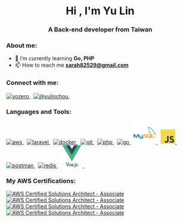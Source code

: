 <!--
<a href="https://github.com/xup6m6fu04"><img align="right" width="100" src="https://media.tenor.com/0InbEgXGh3UAAAAC/oshi-no-ko-arima-kana.gif"></a>
<a href="https://github.com/xup6m6fu04"><img align="left" width="100" src="https://media.tenor.com/dEX-82YvKlUAAAAC/anime-oshi-no-ko.gif"></a>
-->
<h1 align="center">Hi , I'm Yu Lin</h1>
<h3 align="center">A Back-end developer from Taiwan</h3>
<!--
<a href="https://github.com/xup6m6fu04"><img align="right" width="120" src="https://media.tenor.com/XMAAboIjxcAAAAAi/oshi-no-ko-kana-arima.gif"></a>
-->
<h3 align="left">About me:</h3>

- 🌱 I’m currently learning **Go, PHP**
- 📫 How to reach me **sarah82529@gmail.com**

<h3 align="left">Connect with me:</h3>

<!--
<a href="https://spotify-github-profile.vercel.app/api/view?uid=31t7kxupsdzqgkmzmrwikwgeoq7q&redirect=true" target="_blank">
   <img src="https://spotify-github-profile.vercel.app/api/view?uid=31t7kxupsdzqgkmzmrwikwgeoq7q&cover_image=true&theme=default&show_offline=false&background_color=000000&interchange=false&bar_color=53b14f&bar_color_cover=false" align="right" height="440">
</a>
-->


<p align="left">
    <a href="https://linkedin.com/in/yozero" target="blank">
        <img align="center" src="https://cdn.jsdelivr.net/gh/devicons/devicon/icons/linkedin/linkedin-original.svg" alt="yozero" height="50" width="50" />
    </a>&nbsp;
    <a href="https://medium.com/@yulinchou" target="blank">
        <img align="center" src="https://raw.githubusercontent.com/rahuldkjain/github-profile-readme-generator/master/src/images/icons/Social/medium.svg" alt="@yulinchou" height="50" width="50""/>
    </a>&nbsp;
   <!--
    <a href="https://www.leetcode.com/sarah82529" target="blank"><img align="center" src="https://raw.githubusercontent.com/rahuldkjain/github-profile-readme-generator/master/src/images/icons/Social/leet-code.svg" alt="sarah82529" height="50" width="50" /></a>
   -->
</p>

<h3 align="left">Languages and Tools:</h3>
<p align="left">
    <a href="https://aws.amazon.com" target="_blank" rel="noreferrer">
        <img src="https://github-production-user-asset-6210df.s3.amazonaws.com/23330415/254118884-af794d40-87e9-4cde-b94b-9df7eae4e31c.svg" alt="aws" width="60" height="60" />
    </a>&nbsp;
     <a href="https://laravel.com/" target="_blank" rel="noreferrer"> <img src="https://cdn.jsdelivr.net/gh/devicons/devicon@latest/icons/laravel/laravel-original-wordmark.svg" alt="laravel" width="60" height="60" /> </a>&nbsp;
    <a href="https://www.docker.com/" target="_blank" rel="noreferrer"> <img src="https://cdn.jsdelivr.net/gh/devicons/devicon/icons/docker/docker-plain-wordmark.svg" alt="docker" width="60" height="60" /> </a>&nbsp;
    <a href="https://git-scm.com/" target="_blank" rel="noreferrer"> <img src="https://cdn.jsdelivr.net/gh/devicons/devicon/icons/git/git-plain-wordmark.svg" alt="git" width="60" height="60" /> </a>&nbsp;
     <a href="https://www.php.net" target="_blank" rel="noreferrer"> <img src="https://github-production-user-asset-6210df.s3.amazonaws.com/23330415/254116646-a00d9f6a-f5d0-4674-bb42-e4310b92f184.png" alt="php" width="60" height="60" /> </a>&nbsp;
    <a href="https://golang.org" target="_blank" rel="noreferrer"> <img src="https://cdn.jsdelivr.net/gh/devicons/devicon/icons/go/go-original-wordmark.svg" alt="go" width="60" height="60" /> </a>&nbsp;
<!--     <a href="https://www.linux.org/" target="_blank" rel="noreferrer"> <img src="https://github-production-user-asset-6210df.s3.amazonaws.com/23330415/254116360-49b9add3-9ae6-449a-a57d-1df08e0838dc.png" alt="linux" width="60" height="60" /> </a><br> -->
<!--     <a href="https://mariadb.org/" target="_blank" rel="noreferrer"> <img src="https://www.vectorlogo.zone/logos/mariadb/mariadb-icon.svg" alt="mariadb" width="60" height="60" /> </a> -->
    <a href="https://www.mysql.com/" target="_blank" rel="noreferrer"> <img src="https://raw.githubusercontent.com/devicons/devicon/master/icons/mysql/mysql-original-wordmark.svg" alt="mysql" width="60" height="60" /> </a>&nbsp;
     <a href="https://developer.mozilla.org/en-US/docs/Web/JavaScript" target="_blank" rel="noreferrer">
        <img src="https://raw.githubusercontent.com/devicons/devicon/master/icons/javascript/javascript-original.svg" alt="javascript" width="40" height="40" />
    </a>&nbsp;
    <a href="https://www.jetbrains.com/" target="_blank" rel="noreferrer"> <img src="https://cdn.jsdelivr.net/gh/devicons/devicon/icons/jetbrains/jetbrains-original.svg" alt="postman" width="60" height="60" /> </a>&nbsp;
    <a href="https://redis.io" target="_blank" rel="noreferrer"> <img src="https://cdn.jsdelivr.net/gh/devicons/devicon/icons/redis/redis-plain-wordmark.svg" alt="redis" width="60" height="60" /> </a>&nbsp;
    <a href="https://vuejs.org/" target="_blank" rel="noreferrer"> <img src="https://raw.githubusercontent.com/devicons/devicon/master/icons/vuejs/vuejs-original-wordmark.svg" alt="vuejs" width="60" height="60" /> </a>&nbsp;
</p>

<!--<p>&nbsp;<img align="center" src="https://github-readme-stats.vercel.app/api?username=xup6m6fu04&show_icons=true&locale=en&theme=radical" alt="xup6m6fu04" /></p>-->
<h3 align="left">My AWS Certifications:</h3>
<p align="left">
    <a href="https://www.credly.com/badges/62262389-3639-45a8-8574-7d1ab1c0f78d/public_url" target="_blank" rel="noreferrer">
        <img src="https://github-production-user-asset-6210df.s3.amazonaws.com/23330415/253890121-b908ec9d-a211-491d-82ac-51d27437db18.png" alt="AWS Certified Solutions Architect - Associate" width="120" height="120" />
    </a>
    <a href="https://www.credly.com/badges/31d0aae1-cd28-4a13-a639-932e4c509d3c/public_url" target="_blank" rel="noreferrer">
        <img src="https://github-production-user-asset-6210df.s3.amazonaws.com/23330415/253890492-4ed6fe12-fe2c-443b-a578-08ae51f031b6.png" alt="AWS Certified Solutions Architect - Associate" width="120" height="120" />
    </a>
    <a href="https://www.credly.com/badges/90669a3c-15ab-42d5-9750-3a4c63a807c8/public_url" target="_blank" rel="noreferrer">
        <img src="https://github-production-user-asset-6210df.s3.amazonaws.com/23330415/253890727-0e9386e1-48a7-48c1-95e0-de285e88504d.png" alt="AWS Certified Solutions Architect - Associate" width="120" height="120" />
    </a>
    <a href="https://www.credly.com/badges/9afec257-7180-4a19-aded-3c2e7d342d89/public_url" target="_blank" rel="noreferrer">
        <img src="https://github-production-user-asset-6210df.s3.amazonaws.com/23330415/253890893-eb17143f-adb5-41f6-b0b4-476789cbbfb8.png" alt="AWS Certified Solutions Architect - Associate" width="120" height="120" />
    </a>
    <!-- Add more certifications as necessary. -->
</p>

